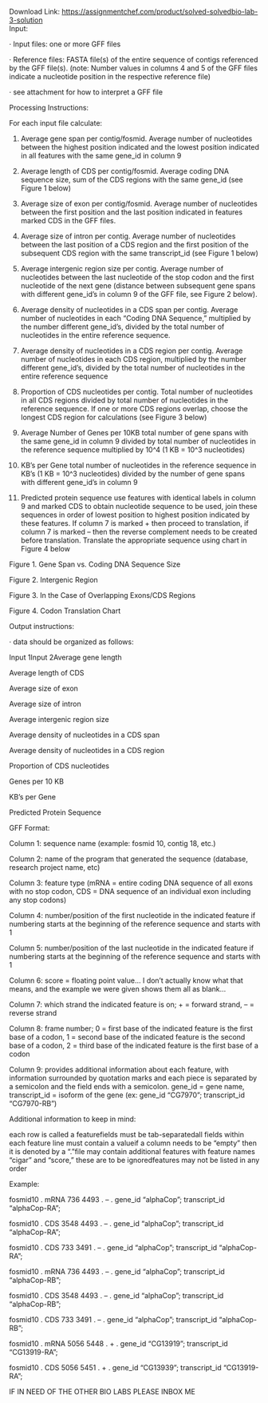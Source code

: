 Download Link: https://assignmentchef.com/product/solved-solvedbio-lab-3-solution
<br>
Input:

· Input files: one or more GFF files

· Reference files: FASTA file(s) of the entire sequence of contigs referenced by the GFF file(s). (note: Number values in columns 4 and 5 of the GFF files indicate a nucleotide position in the respective reference file)

· see attachment for how to interpret a GFF file

Processing Instructions:

For each input file calculate:

1. Average gene span per contig/fosmid. Average number of nucleotides between the highest position indicated and the lowest position indicated in all features with the same gene_id in column 9

2. Average length of CDS per contig/fosmid. Average coding DNA sequence size, sum of the CDS regions with the same gene_id (see Figure 1 below)

3. Average size of exon per contig/fosmid. Average number of nucleotides between the first position and the last position indicated in features marked CDS in the GFF files.

4. Average size of intron per contig. Average number of nucleotides between the last position of a CDS region and the first position of the subsequent CDS region with the same transcript_id (see Figure 1 below)

5. Average intergenic region size per contig. Average number of nucleotides between the last nucleotide of the stop codon and the first nucleotide of the next gene (distance between subsequent gene spans with different gene_id’s in column 9 of the GFF file, see Figure 2 below).

6. Average density of nucleotides in a CDS span per contig. Average number of nucleotides in each “Coding DNA Sequence,” multiplied by the number different gene_id’s, divided by the total number of nucleotides in the entire reference sequence.

7. Average density of nucleotides in a CDS region per contig. Average number of nucleotides in each CDS region, multiplied by the number different gene_id’s, divided by the total number of nucleotides in the entire reference sequence

8. Proportion of CDS nucleotides per contig. Total number of nucleotides in all CDS regions divided by total number of nucleotides in the reference sequence. If one or more CDS regions overlap, choose the longest CDS region for calculations (see Figure 3 below)

9. Average Number of Genes per 10KB total number of gene spans with the same gene_id in column 9 divided by total number of nucleotides in the reference sequence multiplied by 10^4 (1 KB = 10^3 nucleotides)

10. KB’s per Gene total number of nucleotides in the reference sequence in KB’s (1 KB = 10^3 nucleotides) divided by the number of gene spans with different gene_id’s in column 9

11. Predicted protein sequence use features with identical labels in column 9 and marked CDS to obtain nucleotide sequence to be used, join these sequences in order of lowest position to highest position indicated by these features. If column 7 is marked + then proceed to translation, if column 7 is marked – then the reverse complement needs to be created before translation. Translate the appropriate sequence using chart in Figure 4 below

Figure 1. Gene Span vs. Coding DNA Sequence Size

Figure 2. Intergenic Region

Figure 3. In the Case of Overlapping Exons/CDS Regions

Figure 4. Codon Translation Chart

Output instructions:

· data should be organized as follows:

Input 1Input 2Average gene length

Average length of CDS

Average size of exon

Average size of intron

Average intergenic region size

Average density of nucleotides in a CDS span

Average density of nucleotides in a CDS region

Proportion of CDS nucleotides

Genes per 10 KB

KB’s per Gene

Predicted Protein Sequence

GFF Format:

Column 1: sequence name (example: fosmid 10, contig 18, etc.)

Column 2: name of the program that generated the sequence (database, research project name, etc)

Column 3: feature type (mRNA = entire coding DNA sequence of all exons with no stop codon, CDS = DNA sequence of an individual exon including any stop codons)

Column 4: number/position of the first nucleotide in the indicated feature if numbering starts at the beginning of the reference sequence and starts with 1

Column 5: number/position of the last nucleotide in the indicated feature if numbering starts at the beginning of the reference sequence and starts with 1

Column 6: score = floating point value… I don’t actually know what that means, and the example we were given shows them all as blank…

Column 7: which strand the indicated feature is on; + = forward strand, – = reverse strand

Column 8: frame number; 0 = first base of the indicated feature is the first base of a codon, 1 = second base of the indicated feature is the second base of a codon, 2 = third base of the indicated feature is the first base of a codon

Column 9: provides additional information about each feature, with information surrounded by quotation marks and each piece is separated by a semicolon and the field ends with a semicolon. gene_id = gene name, transcript_id = isoform of the gene (ex: gene_id “CG7970”; transcript_id “CG7970-RB”)

Additional information to keep in mind:

each row is called a featurefields must be tab-separatedall fields within each feature line must contain a valueif a column needs to be “empty” then it is denoted by a “.”file may contain additional features with feature names “cigar” and “score,” these are to be ignoredfeatures may not be listed in any order

Example:

fosmid10 . mRNA 736 4493 . – . gene_id “alphaCop”; transcript_id “alphaCop-RA”;

fosmid10 . CDS 3548 4493 . – . gene_id “alphaCop”; transcript_id “alphaCop-RA”;

fosmid10 . CDS 733 3491 . – . gene_id “alphaCop”; transcript_id “alphaCop-RA”;

fosmid10 . mRNA 736 4493 . – . gene_id “alphaCop”; transcript_id “alphaCop-RB”;

fosmid10 . CDS 3548 4493 . – . gene_id “alphaCop”; transcript_id “alphaCop-RB”;

fosmid10 . CDS 733 3491 . – . gene_id “alphaCop”; transcript_id “alphaCop-RB”;

fosmid10 . mRNA 5056 5448 . + . gene_id “CG13919”; transcript_id “CG13919-RA”;

fosmid10 . CDS 5056 5451 . + . gene_id “CG13939”; transcript_id “CG13919-RA”;

IF IN NEED OF THE OTHER BIO LABS PLEASE INBOX ME